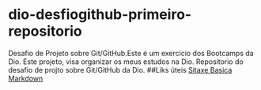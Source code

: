 # dio-desfiogithub-primeiro-repositorio
Desafio de Projeto sobre Git/GitHub.Este é um exercício dos Bootcamps da Dio. Este projeto, visa organizar os meus estudos na Dio.
Repositorio do desafio de projto sobre Git/GitHub da Dio.
##Liks úteis
[Sitaxe Basica Markdown](https://docs.pipz.com/central-de-ajuda/learning-center/guia-basico-de-markdown#open)
